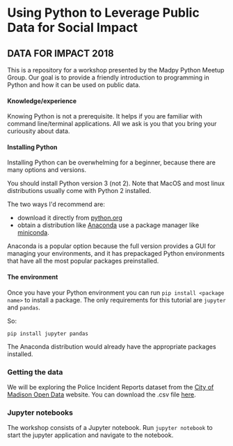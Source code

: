 # Using Python to Leverage Public Data for Social Impact

## DATA FOR IMPACT 2018

This is a repository for a workshop presented by the Madpy Python Meetup Group.  Our goal is to provide a friendly introduction to programming in Python and how it can be used on public data.

#### Knowledge/experience

Knowing Python is not a prerequisite. It helps if you are familiar with command line/terminal applications. All we ask is you that you bring your curiousity about data.

#### Installing Python

Installing Python can be overwhelming for a beginner, because there are many options and versions.

You should install Python version 3 (not 2).  Note that MacOS and most linux distributions usually come with Python 2 installed.

The two ways I'd recommend are:
- download it directly from [python.org](https://www.python.org/)
- obtain a distribution like [Anaconda](https://docs.anaconda.com/anaconda/install/) use a package manager like [miniconda](https://conda.io/docs/user-guide/install/index.html).

Anaconda is a popular option because the full version provides a GUI for managing your environments, and it has prepackaged Python environments that have all the most popular packages preinstalled.


#### The environment

Once you have your Python environment you can run `pip install <package name>` to install a package.  The only requirements for this tutorial are `jupyter` and `pandas`.

So:

```
pip install jupyter pandas
```

The Anaconda distribution would already have the appropriate packages installed.


### Getting the data

We will be exploring the Police Incident Reports dataset from the [City of Madison Open Data](http://data-cityofmadison.opendata.arcgis.com/) website.  You can download the .csv file [here](https://opendata.arcgis.com/datasets/61c36ee8e2d14cd094a265a288e27151_2.csv).

### Jupyter notebooks

The workshop consists of a Jupyter notebook.  Run `jupyter notebook` to start the jupyter application and navigate to the notebook.

